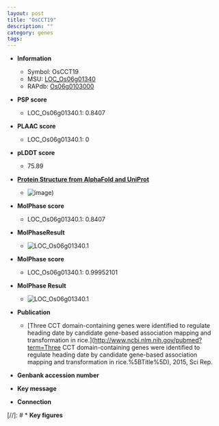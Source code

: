 ```yaml
---
layout: post
title: "OsCCT19"
description: ""
category: genes
tags: 
---
```


* **Information**  
    + Symbol: OsCCT19  
    + MSU: [LOC_Os06g01340](http://rice.plantbiology.msu.edu/cgi-bin/ORF_infopage.cgi?orf=LOC_Os06g01340)  
    + RAPdb: [Os06g0103000](http://rapdb.dna.affrc.go.jp/viewer/gbrowse_details/irgsp1?name=Os06g0103000)  

* **PSP score**  
    + LOC_Os06g01340.1: 0.8407 

* **PLAAC score**  
    + LOC_Os06g01340.1: 0 

* **pLDDT score**
    + 75.89

* **[Protein Structure from AlphaFold and UniProt](https://www.uniprot.org/uniprotkb/Q5VRH5/entry#structure)**
    + ![image](https://ricepsp.github.io/images/Q5/AF-Q5VRH5-F1.png))

* **MolPhase score**
    + LOC_Os06g01340.1: 0.8407

* **MolPhaseResult**
    + ![LOC_Os06g01340.1](https://ricepsp.github.io/pictures/LOC_Os06g/LOC_Os06g01340.1.png)

* **MolPhase score**
    + LOC_Os06g01340.1: 0.99952101

* **MolPhase Result**
    + ![LOC_Os06g01340.1](https://304243504.github.io/Pictures/LOC_Os06g/LOC_Os06g01340.1.png)

* **Publication**  
    + [Three CCT domain-containing genes were identified to regulate heading date by candidate gene-based association mapping and transformation in rice.](http://www.ncbi.nlm.nih.gov/pubmed?term=Three CCT domain-containing genes were identified to regulate heading date by candidate gene-based association mapping and transformation in rice.%5BTitle%5D), 2015, Sci Rep.

* **Genbank accession number**  

* **Key message**  

* **Connection**  

[//]: # * **Key figures**  


